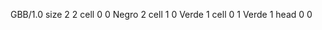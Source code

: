 <gs-board without-header> GBB/1.0
size 2 2
cell 0 0 Negro 2
cell 1 0 Verde 1 
cell 0 1 Verde 1 
head 0 0 </gs-board>